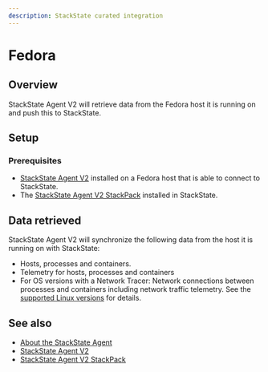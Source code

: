 ```yaml
---
description: StackState curated integration
---
```


# Fedora

## Overview

StackState Agent V2 will retrieve data from the Fedora host it is running on and push this to StackState.

## Setup

### Prerequisites
 
* [StackState Agent V2](/setup/agent/linux.md) installed on a Fedora host that is able to connect to StackState.
* The [StackState Agent V2 StackPack](/stackpacks/integrations/agent.md) installed in StackState.

## Data retrieved

StackState Agent V2 will synchronize the following data from the host it is running on with StackState:

- Hosts, processes and containers.
- Telemetry for hosts, processes and containers   
- For OS versions with a Network Tracer: Network connections between processes and containers including network traffic telemetry. See the [supported Linux versions](/setup/agent/linux.md#supported-linux-versions) for details.

## See also

* [About the StackState Agent](/setup/agent/about-stackstate-agent.md)
* [StackState Agent V2](/setup/agent/linux.md)
* [StackState Agent V2 StackPack](/stackpacks/integrations/agent.md)
